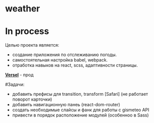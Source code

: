 # weather

# In process

Целью проекта является:
- создание приложения по отслеживанию погоды.
- самостоятельная настройка babel, webpack.
- отработка навыков на react, scss, адаптивности страницы.

[**Versel**](https://weather-k1ntsugi1.vercel.app/) - прод

#Задачи:
- добавить префисы для transition, transform [Safari] (не работает поворот карточки)
- добавить навигационную панеь (react-dom-router)
- создать необходимые слайсы и фанк для работы с gismeteo API
- привести в порядок расположение модулей (особенноо в Sass)
